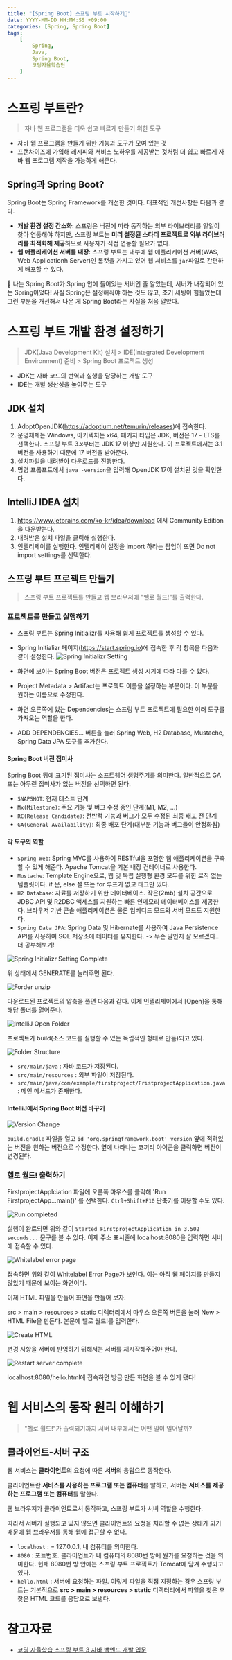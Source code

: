 ```yaml
---
title: "[Spring Boot] 스프링 부트 시작하기🌱"
date: YYYY-MM-DD HH:MM:SS +09:00
categories: [Spring, Spring Boot]
tags:
    [
        Spring,
        Java,
        Spring Boot,
        코딩자율학습단
    ]
---
```

# 스프링 부트란?
> 자바 웹 프로그램을 더욱 쉽고 빠르게 만들기 위한 도구

* 자바 웹 프로그램을 만들기 위한 기능과 도구가 모여 있는 것
* 프랜차이즈에 가입해 레시피와 서비스 노하우를 제공받는 것처럼 더 쉽고 빠르게 자바 웹 프로그램 제작을 가능하게 해준다.

## **Spring과 Spring Boot?**

Spring Boot는 Spring Framework를 개선한 것이다. 대표적인 개선사항은 다음과 같다.
* **개발 환경 설정 간소화**: 스프링은 버전에 따라 동작하는 외부 라이브러리를 일일이 찾아 연동해야 하지만, 스프링 부트는 **미리 설정된 스타터 프로젝트로 외부 라이브러리를 최적화해 제공**하므로 사용자가 직접 연동할 필요가 없다.
* **웹 애플리케이션 서버를 내장**: 스프링 부트는 내부에 웹 애플리케이션 서버(WAS, Web Applicationh Server)인 톰캣을 가지고 있어 웹 서비스를 `jar`파일로 간편하게 배포할 수 있다.

🤍 나는 Spring Boot가 Spring 안에 들어있는 서버인 줄 알았는데, 서버가 내장되어 있는 Spring이었다! 사실 Spring은 설정해줘야 하는 것도 많고, 초기 세팅이 힘들었는데 그런 부분을 개선해서 나온 게 Spring Boot라는 사실을 처음 알았다.

# 스프링 부트 개발 환경 설정하기
> JDK(Java Development Kit) 설치 > IDE(Integrated Development Environment) 준비 > Spring Boot 프로젝트 생성

* JDK는 자바 코드의 번역과 실행을 담당하는 개발 도구
* IDE는 개발 생산성을 높여주는 도구

## JDK 설치
1. AdoptOpenJDK(https://adoptium.net/temurin/releases)에 접속한다.
2. 운영체제는 Windows, 아키텍처는 x64, 패키지 타입은 JDK, 버전은 17 - LTS를 선택한다. 스프링 부트 3.x부터는 JDK 17 이상만 지원한다. 이 프로젝트에서는 3.1 버전을 사용하기 때문에 17 버전을 받아준다.
3. 설치파일을 내려받아 다운로드를 진행한다.
4. 명령 프롬프트에서 `java -version`을 입력해 OpenJDK 17이 설치된 것을 확인한다.

## IntelliJ IDEA 설치
1. https://www.jetbrains.com/ko-kr/idea/download 에서 Community Edition을 다운받는다.
2. 내려받은 설치 파일을 클릭해 실행한다.
3. 인텔리제이를 실행한다. 인텔리제이 설정을 import 하라는 팝업이 뜨면 Do not import settings를 선택한다.

## 스프링 부트 프로젝트 만들기
> 스프링 부트 프로젝트를 만들고 웹 브라우저에 "헬로 월드!"를 출력한다.

### 프로젝트를 만들고 실행하기
* 스프링 부트는 Spring Initializr를 사용해 쉽게 프로젝트를 생성할 수 있다.
* Spring Initializr 페이지(https://start.spring.io)에 접속한 후 각 항목을 다음과 같이 설정한다.
![Spring Initializr Setting](/assets/img/posts/2024-01-09-1.png)

* 화면에 보이는 Spring Boot 버전은 프로젝트 생성 시기에 따라 다를 수 있다.
* Project Metadata > Artifact는 프로젝트 이름을 설정하는 부분이다. 이 부분을 원하는 이름으로 수정한다.
* 화면 오른쪽에 있는 Dependencies는 스프링 부트 프로젝트에 필요한 여러 도구를 가져오는 역할을 한다.
* ADD DEPENDENCIES... 버튼을 눌러 Spring Web, H2 Database, Mustache, Spring Data JPA 도구를 추가한다.

#### Spring Boot 버전 접미사
Spring Boot 뒤에 표기된 접미사는 소프트웨어 생명주기를 의미한다.
일반적으로 GA 또는 아무런 접미사가 없는 버전을 선택하면 된다.
* `SNAPSHOT`: 현재 테스트 단계
* `Mx(Milestone)`: 주요 기능 및 버그 수정 중인 단계(M1, M2, ...)
* `RC(Release Candidate)`: 전반적 기능과 버그가 모두 수정된 최종 배포 전 단계
* `GA(General Availability)`: 최종 배포 단계(대부분 기능과 버그들이 안정화됨)

#### 각 도구의 역할
* `Spring Web`: Spring MVC를 사용하여 RESTful을 포함한 웹 애플리케이션을 구축할 수 있게 해준다. Apache Tomcat을 기본 내장 컨테이너로 사용한다.
* `Mustache`: Template Engine으로, 웹 및 독립 실행형 환경 모두를 위한 로직 없는 템플릿이다. if 문, else 절 또는 for 루프가 없고 태그만 있다.
* `H2 Database`: 자료를 저장하기 위한 데이터베이스. 작은(2mb) 설치 공간으로 JDBC API 및 R2DBC 액세스를 지원하는 빠른 인메모리 데이터베이스를 제공한다. 브라우저 기반 콘솔 애플리케이션은 물론 임베디드 모드와 서버 모드도 지원한다.
* `Spring Data JPA`: Spring Data 및 Hibernate를 사용하여 Java Persistence API를 사용하여 SQL 저장소에 데이터를 유지한다. -> 무슨 말인지 잘 모르겠다.. 더 공부해보기!

![Spring Initializr Setting Complete](/assets/img/posts/2024-01-09-2.png)

위 상태에서 GENERATE를 눌러주면 된다.

![Forder unzip](/assets/img/posts/2024-01-09-3.png)

다운로드된 프로젝트의 압축을 풀면 다음과 같다.
이제 인텔리제이에서 [Open]을 통해 해당 폴더를 열어준다.

![IntelliJ Open Folder](/assets/img/posts/2024-01-09-4.png)

프로젝트가 build(소스 코드를 실행할 수 있는 독립적인 형태로 만듬)되고 있다.

![Folder Structure](/assets/img/posts/2024-01-09-5.png)

* `src/main/java` : 자바 코드가 저장된다.
* `src/main/resources` : 외부 파일이 저장된다.
* `src/main/java/com/example/firstproject/FristprojectApplication.java` : 메인 메서드가 존재한다.

#### IntelliJ에서 Spring Boot 버전 바꾸기
![Version Change](/assets/img/posts/2024-01-09-6.png)

`build.gradle` 파일을 열고 `id 'org.springframework.boot' version` 옆에 적혀있는 버전을 원하는 버전으로 수정한다.
옆에 나타나는 코끼리 아이콘을 클릭하면 버전이 변경된다. 

### 헬로 월드! 출력하기
FirstprojectApplciation 파일에 오른쪽 마우스를 클릭해 'Run FirstprojectApp...main()' 를 선택한다. `Ctrl+Shift+F10` 단축키를 이용할 수도 있다.

![Run completed](/assets/img/posts/2024-01-09-7.png)

실행이 완료되면 위와 같이 `Started FirstprojectApplication in 3.502 seconds...` 문구를 볼 수 있다. 이제 주소 표시줄에 localhost:8080을 입력하면 서버에 접속할 수 있다.

![Whitelabel error page](/assets/img/posts/2024-01-09-8.png)

접속하면 위와 같이 Whitelabel Error Page가 보인다. 이는 아직 웹 페이지를 만들지 않았기 때문에 보이는 화면이다.

이제 HTML 파일을 만들어 화면을 만들어 보자.

src > main > resources > static 디렉터리에서 마우스 오른쪽 버튼을 눌러 New > HTML File을 만든다. 본문에 헬로 월드!를 입력한다.

![Create HTML](/assets/img/posts/2024-01-09-9.png)

변경 사항을 서버에 반영하기 위해서는 서버를 재시작해주어야 한다.

![Restart server complete](/assets/img/posts/2024-01-09-10.png)

localhost:8080/hello.html에 접속하면 방금 만든 화면을 볼 수 있게 됐다!

# 웹 서비스의 동작 원리 이해하기
> "헬로 월드!"가 출력되기까지 서버 내부에서는 어떤 일이 일어날까?

## 클라이언트-서버 구조
웹 서비스는 **클라이언트**의 요청에 따른 **서버**의 응답으로 동작한다.

클라이언트란 **서비스를 사용하는 프로그램 또는 컴퓨터**를 말하고, 서버는 **서비스를 제공하는 프로그램 또는 컴퓨터**를 말한다.

웹 브라우저가 클라이언트로서 동작하고, 스프링 부트가 서버 역할을 수행한다.

따라서 서버가 실행되고 있지 않으면 클라이언트의 요청을 처리할 수 없는 상태가 되기 때문에 웹 브라우저를 통해 웹에 접근할 수 없다.

* `localhost` : = 127.0.0.1, 내 컴퓨터를 의미한다.
* `8080` : 포트번호. 클라이언트가 내 컴퓨터의 8080번 방에 뭔가를 요청하는 것을 의미한다. 현재 8080번 방 안에는 스프링 부트 프로젝트가 Tomcat에 담겨 수행되고 있다.
* `hello.html` : 서버에 요청하는 파일. 이렇게 파일을 직접 지정하는 경우 스프링 부트는 기본적으로 **src > main > resources > static** 디렉터리에서 파일을 찾은 후 찾은 HTML 코드를 응답으로 보낸다.


# 참고자료
* [코딩 자율학습 스프링 부트 3 자바 백엔드 개발 입문](https://www.gilbut.co.kr/book/view?bookcode=BN003778)
